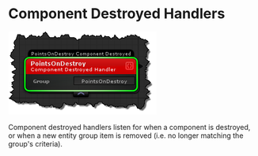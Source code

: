 # Component Destroyed Handlers
![](../images/componentdestroyed.png)

Component destroyed handlers listen for when a component is destroyed, or when a new entity group item is removed (i.e. no longer matching the group's criteria).
